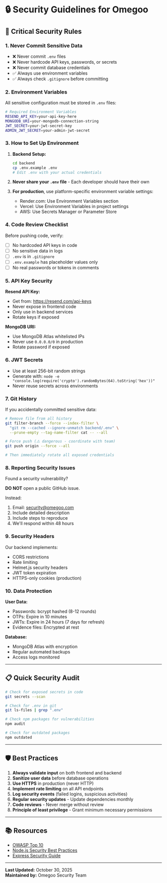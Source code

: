 # 🔒 Security Guidelines for Omegoo

## 🚨 Critical Security Rules

### 1. **Never Commit Sensitive Data**
- ❌ Never commit `.env` files
- ❌ Never hardcode API keys, passwords, or secrets
- ❌ Never commit database credentials
- ✅ Always use environment variables
- ✅ Always check `.gitignore` before committing

### 2. **Environment Variables**

All sensitive configuration must be stored in `.env` files:

```bash
# Required Environment Variables
RESEND_API_KEY=your-api-key-here
MONGODB_URI=your-mongodb-connection-string
JWT_SECRET=your-jwt-secret-key
ADMIN_JWT_SECRET=your-admin-jwt-secret
```

### 3. **How to Set Up Environment**

1. **Backend Setup:**
   ```bash
   cd backend
   cp .env.example .env
   # Edit .env with your actual credentials
   ```

2. **Never share your `.env` file** - Each developer should have their own

3. **For production**, use platform-specific environment variable settings:
   - Render.com: Use Environment Variables section
   - Vercel: Use Environment Variables in project settings
   - AWS: Use Secrets Manager or Parameter Store

### 4. **Code Review Checklist**

Before pushing code, verify:
- [ ] No hardcoded API keys in code
- [ ] No sensitive data in logs
- [ ] `.env` is in `.gitignore`
- [ ] `.env.example` has placeholder values only
- [ ] No real passwords or tokens in comments

### 5. **API Key Security**

**Resend API Key:**
- Get from: https://resend.com/api-keys
- Never expose in frontend code
- Only use in backend services
- Rotate keys if exposed

**MongoDB URI:**
- Use MongoDB Atlas whitelisted IPs
- Never use `0.0.0.0/0` in production
- Rotate password if exposed

### 6. **JWT Secrets**

- Use at least 256-bit random strings
- Generate with: `node -e "console.log(require('crypto').randomBytes(64).toString('hex'))"`
- Never reuse secrets across environments

### 7. **Git History**

If you accidentally committed sensitive data:

```bash
# Remove file from all history
git filter-branch --force --index-filter \
  "git rm --cached --ignore-unmatch backend/.env" \
  --prune-empty --tag-name-filter cat -- --all

# Force push (⚠️ dangerous - coordinate with team)
git push origin --force --all

# Then immediately rotate all exposed credentials
```

### 8. **Reporting Security Issues**

Found a security vulnerability? 

**DO NOT** open a public GitHub issue.

Instead:
1. Email: security@omegoo.com
2. Include detailed description
3. Include steps to reproduce
4. We'll respond within 48 hours

### 9. **Security Headers**

Our backend implements:
- CORS restrictions
- Rate limiting
- Helmet.js security headers
- JWT token expiration
- HTTPS-only cookies (production)

### 10. **Data Protection**

**User Data:**
- Passwords: bcrypt hashed (8-12 rounds)
- OTPs: Expire in 10 minutes
- JWTs: Expire in 24 hours (7 days for refresh)
- Evidence files: Encrypted at rest

**Database:**
- MongoDB Atlas with encryption
- Regular automated backups
- Access logs monitored

---

## 📋 Quick Security Audit

```bash
# Check for exposed secrets in code
git secrets --scan

# Check for .env in git
git ls-files | grep ".env"

# Check npm packages for vulnerabilities
npm audit

# Check for outdated packages
npm outdated
```

---

## 🛡️ Best Practices

1. **Always validate input** on both frontend and backend
2. **Sanitize user data** before database operations
3. **Use HTTPS** in production (never HTTP)
4. **Implement rate limiting** on all API endpoints
5. **Log security events** (failed logins, suspicious activities)
6. **Regular security updates** - Update dependencies monthly
7. **Code reviews** - Never merge without review
8. **Principle of least privilege** - Grant minimum necessary permissions

---

## 📚 Resources

- [OWASP Top 10](https://owasp.org/www-project-top-ten/)
- [Node.js Security Best Practices](https://nodejs.org/en/docs/guides/security/)
- [Express Security Guide](https://expressjs.com/en/advanced/best-practice-security.html)

---

**Last Updated:** October 30, 2025  
**Maintained by:** Omegoo Security Team
